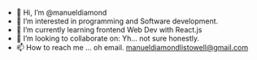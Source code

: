 - 👋 Hi, I’m @manueldiamond
- 👀 I’m interested in programming and Software development.
- 🌱 I’m currently learning frontend Web Dev with React.js
- 💞️ I’m looking to collaborate on: Yh... not sure honestly.
- 📫 How to reach me ... oh email. manueldiamondlistowell@gmail.com

<!---
manueldiamond/manueldiamond is a ✨ special ✨ repository because its `README.md` (this file) appears on your GitHub profile.
You can click the Preview link to take a look at your changes.
--->

